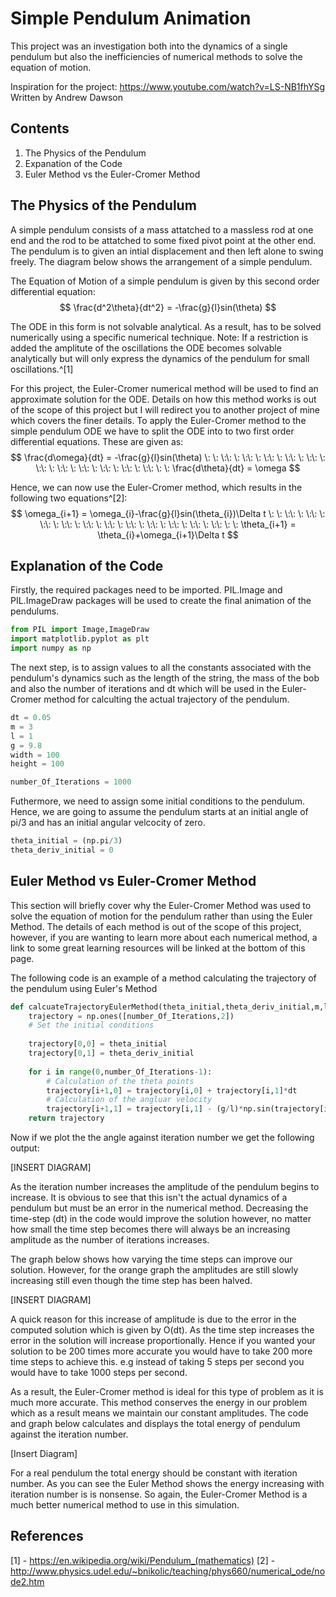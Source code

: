 # Simple Pendulum Animation
This project was an investigation both into the dynamics of a single pendulum but also the inefficiencies of numerical methods to solve the equation of motion.

Inspiration for the project: https://www.youtube.com/watch?v=LS-NB1fhYSg
Written by Andrew Dawson
## Contents
1. The Physics of the Pendulum
2.  Expanation of the Code
3.  Euler Method vs the Euler-Cromer Method

## The Physics of the Pendulum
A simple pendulum consists of a mass attatched to a massless rod at one end and the rod to be attatched to some fixed pivot point at the other end. The pendulum is to given an intial displacement and then left alone to swing freely. The diagram below shows the arrangement of a simple pendulum.


The Equation of Motion of a simple pendulum is given by this second order differential equation:
$$
\frac{d^2\theta}{dt^2} = -\frac{g}{l}sin(\theta)
$$

The ODE in this form is not solvable analytical. As a result, has to be solved numerically using a specific numerical technique. Note: If a restriction is added the amplitute of the oscillations the ODE becomes solvable analytically but will only express the dynamics of the pendulum for small oscillations.^[1]

For this project, the Euler-Cromer numerical method will be used to find an approximate solution for the ODE. Details on how this method works is out of the scope of this project but I will redirect you to another project of mine which covers the finer details. To apply the Euler-Cromer method to the simple pendulum ODE we have to split the ODE into to two first order differential equations. These are given as:
$$
\frac{d\omega}{dt} = -\frac{g}{l}sin(\theta) 
\: \: \:\: \: \:\: \: \:\: \: \:\: \: \:\: \: \:\: \: \:\: \: \:\: \: \:\: \: \:\: \: \:\: \: \:
\frac{d\theta}{dt} = \omega
$$

Hence, we can now use the Euler-Cromer method, which results in the following two equations^[2]:
$$
\omega_{i+1} = \omega_{i}-\frac{g}{l}sin(\theta_{i})\Delta t
\: \: \:\: \: \:\: \: \:\: \: \:\: \: \:\: \: \:\: \: \:\: \: \:\: \: \:\: \: \:\: \: \:\: \: \:
\theta_{i+1} = \theta_{i}+\omega_{i+1}\Delta t
$$

## Explanation of the Code


Firstly, the required packages need to be imported. PIL.Image and PIL.ImageDraw packages will be used to create the final animation of the pendulums. 
```python
from PIL import Image,ImageDraw
import matplotlib.pyplot as plt
import numpy as np
```
The next step, is to assign values to all the constants associated with the pendulum's dynamics such as the length of the string, the mass of the bob and also the number of iterations and dt which will be used in the Euler-Cromer method for calculting the actual trajectory of the pendulum.

```python
dt = 0.05
m = 3
l = 1
g = 9.8
width = 100
height = 100

number_Of_Iterations = 1000
```
Futhermore, we need to assign some initial conditions to the pendulum. Hence, we are going to assume the pendulum starts at an initial angle of pi/3 and has an initial angular velcocity of zero.
```python
theta_initial = (np.pi/3)
theta_deriv_initial = 0
```

## Euler Method vs Euler-Cromer Method
This section will briefly cover why the Euler-Cromer Method was used to solve the equation of motion for the pendulum rather than using the Euler Method. The details of each method is out of the scope of this project, however, if you are wanting to learn more about each numerical method, a link to some great learning resources will be linked at the bottom of this page.

The following code is an example of a method calculating the trajectory of the pendulum using Euler's Method
```python
def calcuateTrajectoryEulerMethod(theta_initial,theta_deriv_initial,m,l,g,dt,number_Of_Iterations):
    trajectory = np.ones([number_Of_Iterations,2])
    # Set the initial conditions
    
    trajectory[0,0] = theta_initial
    trajectory[0,1] = theta_deriv_initial  
    
    for i in range(0,number_Of_Iterations-1):
        # Calculation of the theta points
        trajectory[i+1,0] = trajectory[i,0] + trajectory[i,1]*dt
        # Calculation of the angluar velocity
        trajectory[i+1,1] = trajectory[i,1] - (g/l)*np.sin(trajectory[i,0])*dt                      
    return trajectory
```

Now if we plot the the angle against iteration number we get the following output:

[INSERT DIAGRAM]

As the iteration number increases the amplitude of the pendulum begins to increase. It is obvious to see that this isn't the actual dynamics of a pendulum but must be an error in the numerical method.  Decreasing the time-step (dt) in the code would improve the solution however, no matter how small the time step becomes there will always be an increasing amplitude as the number of iterations increases.

The graph below shows how varying the time steps can improve our solution. However, for the orange graph the amplitudes are still slowly increasing still even though the time step has been halved.

[INSERT DIAGRAM]

A quick reason for this increase of amplitude is due to the error in the computed solution which is given by O(dt). As the time step increases the error in the solution will increase proportionally. Hence if you wanted your solution to be 200 times more accurate you would have to take 200 more time steps to achieve this. e.g instead of taking 5 steps per second you would have to take 1000 steps per second.

As a result, the Euler-Cromer method is ideal for this type of problem as it is much more accurate. This method conserves the energy in our problem which as a result means we maintain our constant amplitudes. The code and graph below calculates and displays the total energy of pendulum against the iteration number.

[Insert Diagram]

For a real pendulum the total energy should be constant with iteration number. As you can see the Euler Method shows the energy increasing with iteration number is is nonsense. So again, the Euler-Cromer Method is a much better numerical method to use in this simulation.

## References
[1] - https://en.wikipedia.org/wiki/Pendulum_(mathematics)
[2] - http://www.physics.udel.edu/~bnikolic/teaching/phys660/numerical_ode/node2.htm
